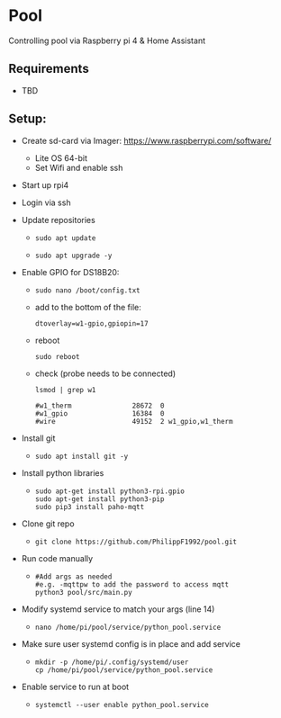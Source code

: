 # Pool

Controlling pool via Raspberry pi 4 & Home Assistant
## Requirements
* TBD
## Setup:
* Create sd-card via Imager: https://www.raspberrypi.com/software/
    * Lite OS 64-bit
    * Set Wifi and enable ssh 
* Start up rpi4
* Login via ssh
* Update repositories
    *   ```shell 
        sudo apt update 
        ```
    *   ```shell 
        sudo apt upgrade -y 
        ```
* Enable GPIO for DS18B20: 
    *   ```shell
        sudo nano /boot/config.txt
        ```
    * add to the bottom of the file:
        ```shell
        dtoverlay=w1-gpio,gpiopin=17
        ```
    * reboot
        ```shell
        sudo reboot
        ```
    * check (probe needs to be connected)
        ```shell
        lsmod | grep w1
        
        #w1_therm               28672  0
        #w1_gpio                16384  0
        #wire                   49152  2 w1_gpio,w1_therm
        ```

* Install git
    *   ```shell 
        sudo apt install git -y 
        ```
* Install python libraries
    *   ```shell 
        sudo apt-get install python3-rpi.gpio
        sudo apt-get install python3-pip
        sudo pip3 install paho-mqtt
        ```
* Clone git repo
    *   ```shell 
        git clone https://github.com/PhilippF1992/pool.git
        ```

* Run code manually
    *   ```shell 
        #Add args as needed
        #e.g. -mqttpw to add the password to access mqtt
        python3 pool/src/main.py 
        ```

* Modify systemd service to match your args (line 14) 
    *   ```shell 
        nano /home/pi/pool/service/python_pool.service
        ```
* Make sure user systemd config is in place and add service
    *   ```shell 
        mkdir -p /home/pi/.config/systemd/user
        cp /home/pi/pool/service/python_pool.service 
        ```
* Enable service to run at boot
    *   ```shell 
        systemctl --user enable python_pool.service
        ```
